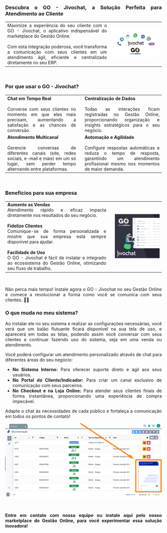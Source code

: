 <div style="text-align: justify">

### Descubra o GO - Jivochat, a Solução Perfeita para Atendimento ao Cliente

| | |
|-|-|
|Maximize a experiência do seu cliente com o GO - Jivochat, o aplicativo indispensável do marketplace do Gestão Online. <br><br>Com esta integração poderosa, você transforma a comunicação com seus clientes em um atendimento ágil, eficiente e centralizado diretamente no seu ERP. |![](https://github.com/Gestao-Online/public-docs/blob/5e11acc9ffd5104d0b5f0eeef5391dec49e1fcab/erp-v2/marketplace/extensions/me.jivochat.gestao-online.chat/assets/extensao_jivochat_chat_01.png?raw=true) |

<br>

### Por que usar o GO - Jivochat?

| | | |
|-|-|-|
|**Chat em Tempo Real**<br><br>Converse com seus clientes no momento em que eles mais precisam, aumentando a satisfação e as chances de conversão.| |**Centralização de Dados**<br><br>Todas as interações ficam registradas no Gestão Online, proporcionando organização e insights estratégicos para o seu negócio.|
|**Atendimento Multicanal**<br><br>Gerencie conversas de diferentes canais (site, redes sociais, e-mail e mais) em um só lugar, sem perder tempo alternando entre plataformas.| |**Automação e Agilidade**<br><br>Configure respostas automáticas e reduza o tempo de resposta, garantindo um atendimento profissional mesmo nos momentos de maior demanda.|

<br>

### Benefícios para sua empresa

| | ||
|-|-|-|
|**Aumente as Vendas**<br>Atendimento rápido e eficaz impacta diretamente nos resultados do seu negócio.<br><br>**Fidelize Clientes**<br>Comunique-se de forma personalizada e mostre que sua empresa está sempre disponível para ajudar.<br><br>**Facilidade de Uso**<br>O GO - Jivochat é fácil de instalar e integrado ao ecossistema do Gestão Online, otimizando seu fluxo de trabalho. | |![](https://github.com/Gestao-Online/public-docs/blob/5e11acc9ffd5104d0b5f0eeef5391dec49e1fcab/erp-v2/marketplace/extensions/me.jivochat.gestao-online.chat/assets/extensao_jivochat_chat_02.png?raw=true) |

<br>

Não perca mais tempo! Instale agora o GO - Jivochat no seu Gestão Online e comece a revolucionar a forma como você se comunica com seus clientes. 💬✨

### O que muda no meu sistema?

Ao instalar ele no seu sistema e realizar as configurações necessárias, você verá que um balão flutuante ficará disponível na sua tela de uso, e aparecerá em todas as telas, podendo assim você conversar com seus clientes e continuar fazendo uso do sistema, seja em uma venda ou atendimento.

Você poderá configurar um atendimento personalizado através de chat para diferentes áreas do seu negócio:

* **No Sistema Interno:** Para oferecer suporte direto e ágil aos seus usuários.
* **No Portal do Cliente/Indicador:** Para criar um canal exclusivo de comunicação com seus parceiros.
* **No Checkout e na Loja Online:** Para atender seus clientes finais de forma instantânea, proporcionando uma experiência de compra impecável.

Adapte o chat às necessidades de cada público e fortaleça a comunicação em todos os pontos de contato!

![](https://github.com/Gestao-Online/public-docs/blob/31b681796fdebb230cb11d7a6d75e4f461e32b1f/erp-v2/marketplace/extensions/me.jivochat.gestao-online.chat/assets/extensao_jivochat_chat_03.png?raw=true)

<br>

**Entre em contato com nossa equipe ou instale aqui pelo nosso marketplace do Gestão Online, para você experimentar essa solução inovadora!**

</div>